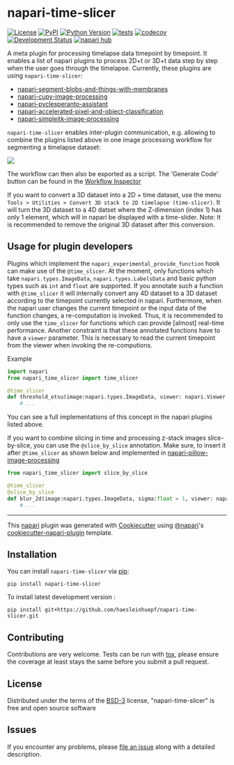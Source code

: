 # napari-time-slicer

[![License](https://img.shields.io/pypi/l/napari-time-slicer.svg?color=green)](https://github.com/haesleinhuepf/napari-time-slicer/raw/main/LICENSE)
[![PyPI](https://img.shields.io/pypi/v/napari-time-slicer.svg?color=green)](https://pypi.org/project/napari-time-slicer)
[![Python Version](https://img.shields.io/pypi/pyversions/napari-time-slicer.svg?color=green)](https://python.org)
[![tests](https://github.com/haesleinhuepf/napari-time-slicer/workflows/tests/badge.svg)](https://github.com/haesleinhuepf/napari-time-slicer/actions)
[![codecov](https://codecov.io/gh/haesleinhuepf/napari-time-slicer/branch/main/graph/badge.svg)](https://codecov.io/gh/haesleinhuepf/napari-time-slicer)
[![Development Status](https://img.shields.io/pypi/status/napari-time-slicer.svg)](https://en.wikipedia.org/wiki/Software_release_life_cycle#Alpha)
[![napari hub](https://img.shields.io/endpoint?url=https://api.napari-hub.org/shields/napari-time-slicer)](https://napari-hub.org/plugins/napari-time-slicer)

A meta plugin for processing timelapse data timepoint by timepoint. It 
enables a list of napari plugins to process 2D+t or 3D+t data step by step when the user goes 
through the timelapse. Currently, these plugins are using `napari-time-slicer`:
* [napari-segment-blobs-and-things-with-membranes](https://www.napari-hub.org/plugins/napari-segment-blobs-and-things-with-membranes)
* [napari-cupy-image-processing](https://www.napari-hub.org/plugins/napari-cupy-image-processing)
* [napari-pyclesperanto-assistant](https://www.napari-hub.org/plugins/napari-pyclesperanto-assistant)
* [napari-accelerated-pixel-and-object-classification](https://www.napari-hub.org/plugins/napari-accelerated-pixel-and-object-classification)
* [napari-simpleitk-image-processing](https://www.napari-hub.org/plugins/napari-simpleitk-image-processing)

`napari-time-slicer` enables inter-plugin communication, e.g. allowing to combine the plugins listed above in 
one image processing workflow for segmenting a timelapse dataset:

![](https://github.com/haesleinhuepf/napari-time-slicer/raw/main/images/screencast1.gif)

The workflow can then also be exported as a script. The 'Generate Code' button can be found in the [Workflow Inspector](https://www.napari-hub.org/plugins/napari-workflow-inspector)


If you want to convert a 3D dataset into a 2D + time dataset, use the 
menu `Tools > Utilities > Convert 3D stack to 2D timelapse (time-slicer)`. It will turn the 3D dataset to a 4D datset
where the Z-dimension (index 1) has only 1 element, which will in napari be displayed with a time-slider. Note: It is 
recommended to remove the original 3D dataset after this conversion.

## Usage for plugin developers

Plugins which implement the `napari_experimental_provide_function` hook can make use of the `@time_slicer`. At the moment,
only functions which take `napari.types.ImageData`, `napari.types.LabelsData` and basic python types such as `int` 
and `float` are supported. If you annotate such a function with `@time_slicer` it will internally convert any 4D dataset
to a 3D dataset according to the timepoint currently selected in napari. Furthermore, when the napari user changes the
current timepoint or the input data of the function changes, a re-computation is invoked. Thus, it is recommended to 
only use the `time_slicer` for functions which can provide [almost] real-time performance. Another constraint is that 
these annotated functions have to have a `viewer` parameter. This is necessary to read the current timepoint from the 
viewer when invoking the re-computions.

Example
```python
import napari
from napari_time_slicer import time_slicer

@time_slicer
def threshold_otsu(image:napari.types.ImageData, viewer: napari.Viewer = None) -> napari.types.LabelsData:
    # ...
```

You can see a full implementations of this concept in the napari plugins listed above.

If you want to combine slicing in time and processing z-stack images slice-by-slice, you can use the `@slice_by_slice` annotation.
Make sure, to insert it after `@time_slicer` as shown below and implemented in [napari-pillow-image-processing](https://github.com/haesleinhuepf/napari-pillow-image-processing/blob/4d846b226739843124953f16059241d917cde8e1/src/napari_pillow_image_processing/__init__.py#L151)

```python
from napari_time_slicer import slice_by_slice

@time_slicer
@slice_by_slice
def blur_2d(image:napari.types.ImageData, sigma:float = 1, viewer: napari.Viewer = None) -> napari.types.LabelsData:
    # ...
```

----------------------------------

This [napari] plugin was generated with [Cookiecutter] using [@napari]'s [cookiecutter-napari-plugin] template.

## Installation

You can install `napari-time-slicer` via [pip]:

    pip install napari-time-slicer



To install latest development version :

    pip install git+https://github.com/haesleinhuepf/napari-time-slicer.git


## Contributing

Contributions are very welcome. Tests can be run with [tox], please ensure
the coverage at least stays the same before you submit a pull request.

## License

Distributed under the terms of the [BSD-3] license,
"napari-time-slicer" is free and open source software

## Issues

If you encounter any problems, please [file an issue] along with a detailed description.

[napari]: https://github.com/napari/napari
[Cookiecutter]: https://github.com/audreyr/cookiecutter
[@napari]: https://github.com/napari
[MIT]: http://opensource.org/licenses/MIT
[BSD-3]: http://opensource.org/licenses/BSD-3-Clause
[GNU GPL v3.0]: http://www.gnu.org/licenses/gpl-3.0.txt
[GNU LGPL v3.0]: http://www.gnu.org/licenses/lgpl-3.0.txt
[Apache Software License 2.0]: http://www.apache.org/licenses/LICENSE-2.0
[Mozilla Public License 2.0]: https://www.mozilla.org/media/MPL/2.0/index.txt
[cookiecutter-napari-plugin]: https://github.com/napari/cookiecutter-napari-plugin

[file an issue]: https://github.com/haesleinhuepf/napari-time-slicer/issues

[napari]: https://github.com/napari/napari
[tox]: https://tox.readthedocs.io/en/latest/
[pip]: https://pypi.org/project/pip/
[PyPI]: https://pypi.org/
